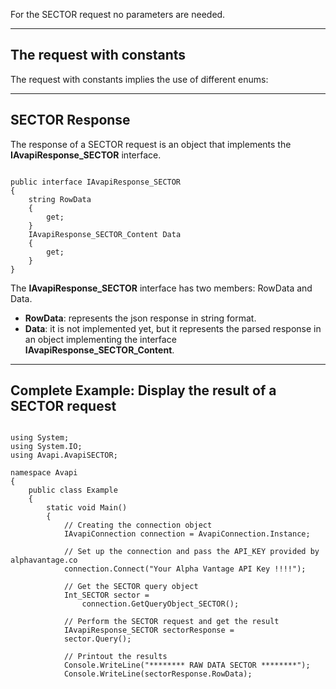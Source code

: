 For the SECTOR request no parameters are needed.  
  

***
## The request with constants
The request with constants implies the use of different enums:

  

***
## SECTOR Response
The response of a SECTOR request is an object that implements the **IAvapiResponse_SECTOR** interface.
```

public interface IAvapiResponse_SECTOR
{
    string RowData
    {
        get;
    }
    IAvapiResponse_SECTOR_Content Data
    {
        get;
    }
}

```
The **IAvapiResponse_SECTOR** interface has two members: RowData and Data.
* **RowData**: represents the json response in string format.
* **Data**: it is not implemented yet, but it represents the parsed response in an object implementing the interface **IAvapiResponse_SECTOR_Content**.
  

***
## Complete Example: Display the result of a SECTOR request
```

using System;
using System.IO;
using Avapi.AvapiSECTOR;

namespace Avapi
{
    public class Example
    {
        static void Main()
        {
            // Creating the connection object
            IAvapiConnection connection = AvapiConnection.Instance;

            // Set up the connection and pass the API_KEY provided by alphavantage.co
            connection.Connect("Your Alpha Vantage API Key !!!!");

            // Get the SECTOR query object
            Int_SECTOR sector =
                connection.GetQueryObject_SECTOR();

            // Perform the SECTOR request and get the result
            IAvapiResponse_SECTOR sectorResponse = 
            sector.Query();

            // Printout the results
            Console.WriteLine("******** RAW DATA SECTOR ********");
            Console.WriteLine(sectorResponse.RowData);

```
